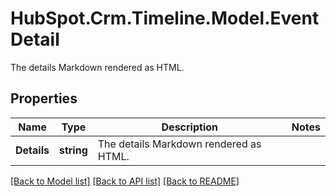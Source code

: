 # HubSpot.Crm.Timeline.Model.EventDetail
The details Markdown rendered as HTML.

## Properties

Name | Type | Description | Notes
------------ | ------------- | ------------- | -------------
**Details** | **string** | The details Markdown rendered as HTML. | 

[[Back to Model list]](../README.md#documentation-for-models) [[Back to API list]](../README.md#documentation-for-api-endpoints) [[Back to README]](../README.md)

